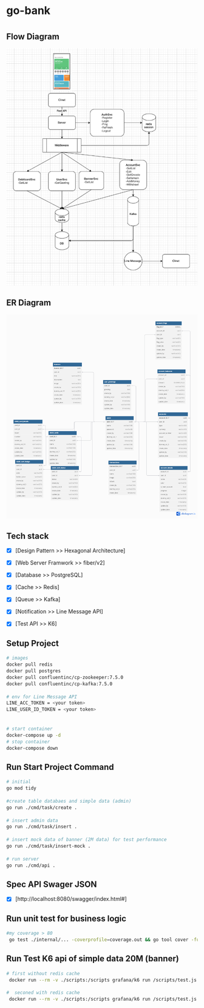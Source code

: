 # go-bank
<h1></h1>

<h2>Flow Diagram</h2>
<img src="./asserts/flow_diagram.png">

<h2>ER Diagram</h2>
<img src="./asserts/er_diagram.png">


<h2>Tech stack</h2>

- [x] [Design Pattern >> Hexagonal Architecture]
- [x] [Web Server Framwork >> fiber/v2]
- [x] [Database >> PostgreSQL]
- [x] [Cache >> Redis]
- [x] [Queue >> Kafka]
- [x] [Notification >> Line Message API]
- [x] [Test API >> K6]


<h2>Setup Project</h2>

```bash
# images
docker pull redis
docker pull postgres
docker pull confluentinc/cp-zookeeper:7.5.0
docker pull confluentinc/cp-kafka:7.5.0

# env for Line Message API
LINE_ACC_TOKEN = <your token>
LINE_USER_ID_TOKEN = <your token>


# start container
docker-compose up -d
# stop container
docker-compose down
```


<h2>Run Start Project Command</h2>

```bash
# initial
go mod tidy

#create table databaes and simple data (admin)
go run ./cmd/task/create .  

# insert admin data
go run ./cmd/task/insert .  

# insert mock data of banner (2M data) for test performance
go run ./cmd/task/insert-mock .  

# run server
go run ./cmd/api .  
```

<h2>Spec API Swager JSON</h2>

- [x] [http://localhost:8080/swagger/index.html#]


<h2>Run unit test for business logic</h2>

```bash
#my coverage > 80
 go test ./internal/... -coverprofile=coverage.out && go tool cover -func=coverage.out 
```

<h2>Run Test K6 api of simple data 20M (banner) </h2>

```bash
# first without redis cache
 docker run --rm -v ./scripts:/scripts grafana/k6 run /scripts/test.js

#  seconed with redis cache
 docker run --rm -v ./scripts:/scripts grafana/k6 run /scripts/test.js
```